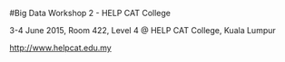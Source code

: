 #Big Data Workshop 2 - HELP CAT College

3-4 June 2015, Room 422, Level 4 @ HELP CAT College, Kuala Lumpur

http://www.helpcat.edu.my


